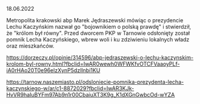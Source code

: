 18.06.2022

Metropolita krakowski abp Marek Jędraszewski mówiąc o prezydencie Lechu Kaczyńskim nazwał go "bojownikiem o polską prawdę" i stwierdził, że "królom był równy". Przed dworcem PKP w Tarnowie odsłonięty został pomnik Lecha Kaczyńskiego, wbrew woli i ku zdziwieniu lokalnych władz oraz mieszkańców.

https://dorzeczy.pl/opinie/314596/abp-jedraszewski-o-lechu-kaczynskim-krolom-byl-rowny.html?fbclid=IwAR0wewh0WFWKfvOTCFVaaoyPLf-iA0rHAo20T0e96elzXynP5dzIlnbi1KU

https://tarnow.naszemiasto.pl/odsloniecie-pomnika-prezydenta-lecha-kaczynskiego-w/ar/c1-8872029?fbclid=IwAR3KJk-HvVR9haIuBYFm97Ab9n1r00CbaiuXT3K9g_K1dXGnGwbcOd-wYZA